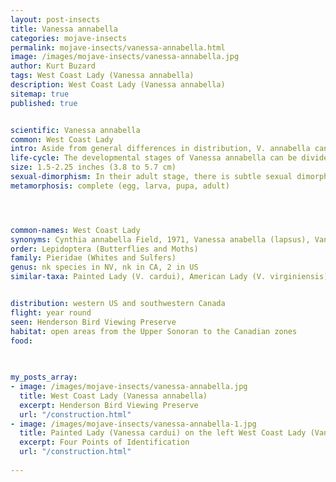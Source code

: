```yaml
---
layout: post-insects
title: Vanessa annabella
categories: mojave-insects
permalink: mojave-insects/vanessa-annabella.html
image: /images/mojave-insects/vanessa-annabella.jpg
author: Kurt Buzard
tags: West Coast Lady (Vanessa annabella)
description: West Coast Lady (Vanessa annabella)
sitemap: true
published: true


scientific: Vanessa annabella
common: West Coast Lady
intro: Aside from general differences in distribution, V. annabella can be distinguished from the other two painted ladies of North America as follows Most conspicuously, it lacks obvious ventral eyespots on the hindwings; there are two large ones on V. virginiensis and four small ones on V. cardui. Like the latter, it also lacks a white dot in the pinkish-orange subapical field of the ventral and dorsal forewings. Its upperwing coloration has the purest orange of the three; the American painted lady is usually quite reddish.
life-cycle: The developmental stages of Vanessa annabella can be divided into eight different stages first instar larva, second instar larva, third instar larva, fourth instar larva, fifth instar larva, prepupa, pupa, and adult.
size: 1.5-2.25 inches (3.8 to 5.7 cm)
sexual-dimorphism: In their adult stage, there is subtle sexual dimorphism between males and females, as females have a more rounded hindwing compared to their male counterparts.
metamorphosis: complete (egg, larva, pupa, adult)




common-names: West Coast Lady
synonyms: Cynthia annabella Field, 1971, Vanessa anabella (lapsus), Vanessa carye annabella
order: Lepidoptera (Butterflies and Moths)
family: Pieridae (Whites and Sulfers)
genus: nk species in NV, nk in CA, 2 in US
similar-taxa: Painted Lady (V. cardui), American Lady (V. virginiensis)


distribution: western US and southwestern Canada
flight: year round
seen: Henderson Bird Viewing Preserve
habitat: open areas from the Upper Sonoran to the Canadian zones
food: 
 
   

my_posts_array:
- image: /images/mojave-insects/vanessa-annabella.jpg
  title: West Coast Lady (Vanessa annabella)
  excerpt: Henderson Bird Viewing Preserve
  url: "/construction.html"
- image: /images/mojave-insects/vanessa-annabella-1.jpg
  title: Painted Lady (Vanessa cardui) on the left West Coast Lady (Vanessa annabella) on the right
  excerpt: Four Points of Identification
  url: "/construction.html"
 
---
```

  
  
 <p></p>